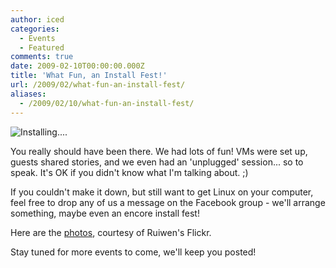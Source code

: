 ```yaml
---
author: iced
categories:
  - Events
  - Featured
comments: true
date: 2009-02-10T00:00:00.000Z
title: 'What Fun, an Install Fest!'
url: /2009/02/what-fun-an-install-fest/
aliases:
  - /2009/02/10/what-fun-an-install-fest/
---
```


<img src="http://farm4.static.flickr.com/3505/3260062912_baf52f4ed7.jpg?v=0" alt="Installing...." />

You really should have been there. We had lots of fun! VMs were set up, guests shared stories, and we even had an 'unplugged' session... so to speak. It's OK if you didn't know what I'm talking about. ;)

If you couldn't make it down, but still want to get Linux on your computer, feel free to drop any of us a message on the Facebook group - we'll arrange something, maybe even an encore install fest!

Here are the <a href="http://www.flickr.com/photos/ruiwen/sets/72157613461645426/">photos</a>, courtesy of Ruiwen's Flickr.

Stay tuned for more events to come, we'll keep you posted!
